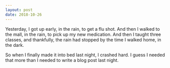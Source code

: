 ```yaml
---
layout: post
date: 2018-10-26
---
```


Yesterday, I got up early, in the rain, to get a flu shot. And then I walked to the mall, in the rain, to pick up my new medication. And then I taught three classes, and thankfully, the rain had stopped by the time I walked home, in the dark.

So when I finally made it into bed last night, I crashed hard. I guess I needed that more than I needed to write a blog post last night. 
